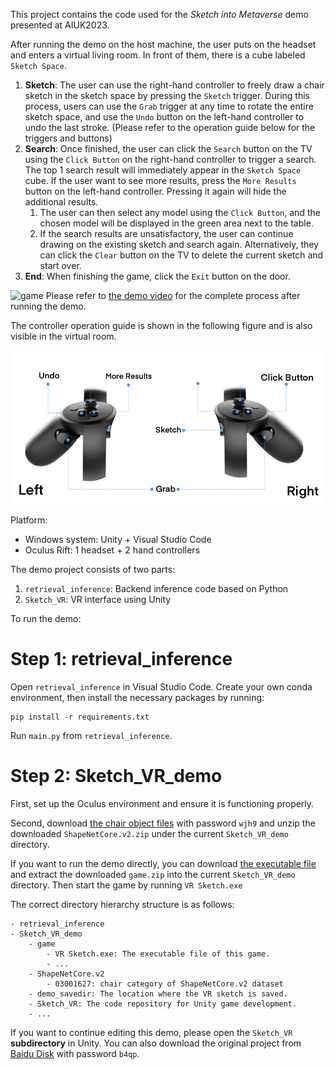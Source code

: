 
This project contains the code used for the _Sketch into Metaverse_ demo presented at AIUK2023. 

After running the demo on the host machine, the user puts on the headset and enters a virtual living room. In front of them, there is a cube labeled `Sketch Space`. 
1. __Sketch__: The user can use the right-hand controller to freely draw a chair sketch in the sketch space by pressing the `Sketch` trigger. During this process, users can use the `Grab` trigger at any time to rotate the entire sketch space, and use the `Undo` button on the left-hand controller to undo the last stroke. (Please refer to the operation guide below for the triggers and buttons)
2. __Search__: Once finished, the user can click the `Search` button on the TV using the `Click Button` on the right-hand controller to trigger a search. The top 1 search result will immediately appear in the `Sketch Space` cube. If the user want to see more results, press the `More Results` button on the left-hand controller. Pressing it again will hide the additional results. 
   1. The user can then select any model using the `Click Button`, and the chosen model will be displayed in the green area next to the table.
   2. If the search results are unsatisfactory, the user can continue drawing on the existing sketch and search again. Alternatively, they can click the `Clear` button on the TV to delete the current sketch and start over.
3. __End__: When finishing the game, click the `Exit` button on the door.

![game](game.gif)
Please refer to [the demo video](https://www.youtube.com/watch?v=bwabdXnS-Zo&t=73s&ab_channel=LingLuo) for the complete process after running the demo.

The controller operation guide is shown in the following figure and is also visible in the virtual room.

![controller operation](instructions.png)

Platform:

- Windows system: Unity + Visual Studio Code
- Oculus Rift: 1 headset + 2 hand controllers

The demo project consists of two parts: 
1. `retrieval_inference`: Backend inference code based on Python 
2. `Sketch_VR`: VR interface using Unity

To run the demo:
# Step 1: retrieval_inference

Open `retrieval_inference` in Visual Studio Code. 
Create your own conda environment, then install the necessary packages by running:
```shell
pip install -r requirements.txt
```
Run `main.py` from `retrieval_inference`.

# Step 2: Sketch_VR_demo

First, set up the Oculus environment and ensure it is functioning properly.

Second, download [the chair object files](https://pan.baidu.com/s/14Gh6p3Ix_Ylm70KZeBR9oQ?pwd=wjh9) with password `wjh9` and unzip the downloaded `ShapeNetCore.v2.zip` under the current `Sketch_VR_demo` directory.

If you want to run the demo directly, you can download [the executable file](https://drive.google.com/file/d/1eu6ajkRmwHDkoizROvMMcdXolq6iIkhc/view?usp=sharing) and extract the downloaded `game.zip` into the current `Sketch_VR_demo` directory. Then start the game by running `VR Sketch.exe`

The correct directory hierarchy structure is as follows:

```
- retrieval_inference
- Sketch_VR_demo
    - game
        - VR Sketch.exe: The executable file of this game.
        - ...
    - ShapeNetCore.v2
        - 03001627: chair category of ShapeNetCore.v2 dataset
    - demo_savedir: The location where the VR sketch is saved.
    - Sketch_VR: The code repository for Unity game development.
    - ...
```

If you want to continue editing this demo, please open the `Sketch_VR` __subdirectory__ in Unity. You can also download the original project from [Baidu Disk](https://pan.baidu.com/s/1mD2VXbqpny1WSTFmaaCwrw?pwd=b4qp) with password `b4qp`.






